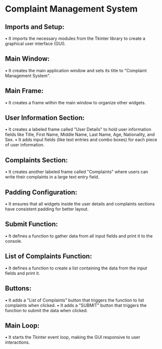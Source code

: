 # Complaint Management System

## Imports and Setup:
•	It imports the necessary modules from the Tkinter library to create a graphical user interface (GUI).
## Main Window:
•	It creates the main application window and sets its title to "Complaint Management System".
## Main Frame:
•	It creates a frame within the main window to organize other widgets.
## User Information Section:
•	It creates a labeled frame called "User Details" to hold user information fields like Title, First Name, Middle Name, Last Name, Age, Nationality, and Sex.
•	It adds input fields (like text entries and combo boxes) for each piece of user information.
## Complaints Section:
•	It creates another labeled frame called "Complaints" where users can write their complaints in a large text entry field.
## Padding Configuration:
•	It ensures that all widgets inside the user details and complaints sections have consistent padding for better layout.
## Submit Function:
•	It defines a function to gather data from all input fields and print it to the console.
## List of Complaints Function:
•	It defines a function to create a list containing the data from the input fields and print it.
## Buttons:
•	It adds a "List of Complaints" button that triggers the function to list complaints when clicked.
•	It adds a "SUBMIT" button that triggers the function to submit the data when clicked.
## Main Loop:
•	It starts the Tkinter event loop, making the GUI responsive to user interactions.
